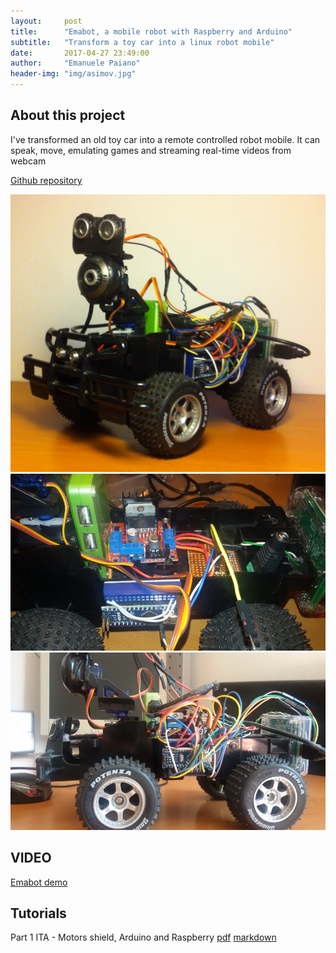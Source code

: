 ```yaml
---
layout:     post
title:      "Emabot, a mobile robot with Raspberry and Arduino"
subtitle:   "Transform a toy car into a linux robot mobile"
date:       2017-04-27 23:49:00
author:     "Emanuele Paiano"
header-img: "img/asimov.jpg"
---
```


<h2 class="section-heading">About this project</h2>

<p>I've transformed an old toy car into a remote controlled robot mobile. It can speak, move, emulating games and streaming real-time videos from webcam</p>

<p><a href="https://github.com/emanuelepaiano/emabot">Github repository</a></p>

<a href="#">
    <img src="https://github.com/emanuelepaiano/emabot/blob/master/screenshots/01.jpg?raw=true" alt="Screenshot">
</a>

<a href="#">
    <img src="https://github.com/emanuelepaiano/emabot/blob/master/screenshots/07.jpg?raw=true" alt="Screenshot">
</a>

<a href="#">
    <img src="https://github.com/emanuelepaiano/emabot/blob/master/screenshots/08.jpg?raw=true" alt="Screenshot">
</a>

<h2 class="section-heading">VIDEO</h2>
<a href="https://www.youtube.com/watch?v=CbBROWYHJkE">Emabot demo</a>

<h2 class="section-heading">Tutorials</h2>
 
<p>Part 1 ITA - Motors shield, Arduino and Raspberry 
    <a href="https://github.com/emanuelepaiano/emabot/blob/master/Emabot_ITA_part%201.pdf">pdf</a>
    <a href="https://github.com/emanuelepaiano/emabot/blob/master/markdown/robot_raspberry.markdown
">markdown</a>
</p>

